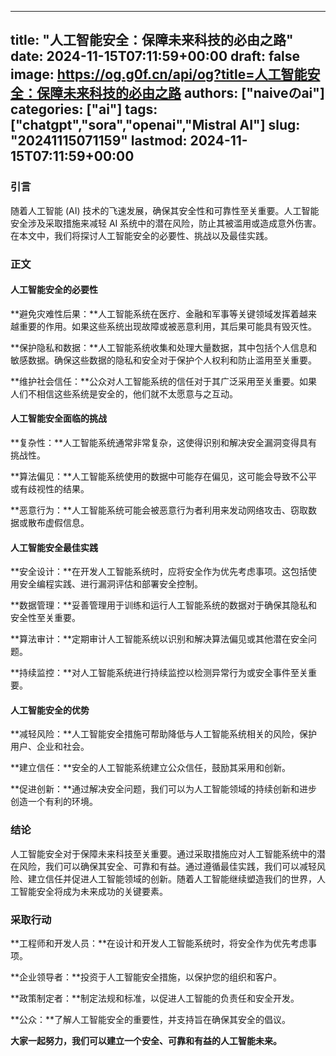 
---
title: "人工智能安全：保障未来科技的必由之路"
date: 2024-11-15T07:11:59+00:00
draft: false
image: https://og.g0f.cn/api/og?title=人工智能安全：保障未来科技的必由之路
authors: ["naiveのai"]
categories: ["ai"]
tags: ["chatgpt","sora","openai","Mistral AI"]
slug: "20241115071159"
lastmod: 2024-11-15T07:11:59+00:00
---
### 引言

随着人工智能 (AI) 技术的飞速发展，确保其安全性和可靠性至关重要。人工智能安全涉及采取措施来减轻 AI 系统中的潜在风险，防止其被滥用或造成意外伤害。在本文中，我们将探讨人工智能安全的必要性、挑战以及最佳实践。

### 正文

#### 人工智能安全的必要性

**避免灾难性后果：**人工智能系统在医疗、金融和军事等关键领域发挥着越来越重要的作用。如果这些系统出现故障或被恶意利用，其后果可能具有毁灭性。

**保护隐私和数据：**人工智能系统收集和处理大量数据，其中包括个人信息和敏感数据。确保这些数据的隐私和安全对于保护个人权利和防止滥用至关重要。

**维护社会信任：**公众对人工智能系统的信任对于其广泛采用至关重要。如果人们不相信这些系统是安全的，他们就不太愿意与之互动。

#### 人工智能安全面临的挑战

**复杂性：**人工智能系统通常非常复杂，这使得识别和解决安全漏洞变得具有挑战性。

**算法偏见：**人工智能系统使用的数据中可能存在偏见，这可能会导致不公平或有歧视性的结果。

**恶意行为：**人工智能系统可能会被恶意行为者利用来发动网络攻击、窃取数据或散布虚假信息。

#### 人工智能安全最佳实践

**安全设计：**在开发人工智能系统时，应将安全作为优先考虑事项。这包括使用安全编程实践、进行漏洞评估和部署安全控制。

**数据管理：**妥善管理用于训练和运行人工智能系统的数据对于确保其隐私和安全性至关重要。

**算法审计：**定期审计人工智能系统以识别和解决算法偏见或其他潜在安全问题。

**持续监控：**对人工智能系统进行持续监控以检测异常行为或安全事件至关重要。

#### 人工智能安全的优势

**减轻风险：**人工智能安全措施可帮助降低与人工智能系统相关的风险，保护用户、企业和社会。

**建立信任：**安全的人工智能系统建立公众信任，鼓励其采用和创新。

**促进创新：**通过解决安全问题，我们可以为人工智能领域的持续创新和进步创造一个有利的环境。

### 结论

人工智能安全对于保障未来科技至关重要。通过采取措施应对人工智能系统中的潜在风险，我们可以确保其安全、可靠和有益。通过遵循最佳实践，我们可以减轻风险、建立信任并促进人工智能领域的创新。随着人工智能继续塑造我们的世界，人工智能安全将成为未来成功的关键要素。

### 采取行动

**工程师和开发人员：**在设计和开发人工智能系统时，将安全作为优先考虑事项。

**企业领导者：**投资于人工智能安全措施，以保护您的组织和客户。

**政策制定者：**制定法规和标准，以促进人工智能的负责任和安全开发。

**公众：**了解人工智能安全的重要性，并支持旨在确保其安全的倡议。

**大家一起努力，我们可以建立一个安全、可靠和有益的人工智能未来。**
